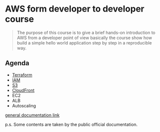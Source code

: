 # AWS form developer to developer course

> The purpose of this course is to give a brief hands-on introduction to AWS from a developer point of view
> basically the course show how build a simple hello world application step by step in a reproducible way.

## Agenda

- [Terraform](https://github.com/mrFlick72/aws_course/blob/main/terraform/content.md)
- [IAM](https://github.com/mrFlick72/aws_course/blob/main/iam/content.md)
- [S3](https://github.com/mrFlick72/aws_course/blob/main/s3/content.md)
- [CloudFront](https://github.com/mrFlick72/aws_course/blob/main/cloudfront/content.md)
- EC2
- ALB
- Autoscaling

[general documentation link](https://docs.aws.amazon.com/index.html) 

p.s.
Some contents are taken by the public official documentation.